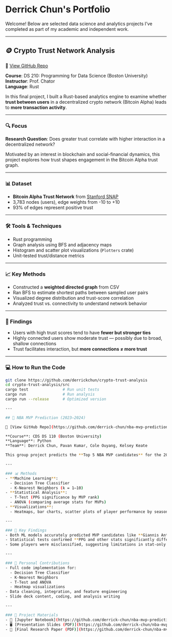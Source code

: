 # Derrick Chun's Portfolio

Welcome! Below are selected data science and analytics projects I’ve completed as part of my academic and independent work.

---

## 🪙 Crypto Trust Network Analysis

🔗 [View GitHub Repo](https://github.com/Derrick-Chun/DS210_FinalProject)

**Course**: DS 210: Programming for Data Science (Boston University)  
**Instructor**: Prof. Chator  
**Language**: Rust

In this final project, I built a Rust-based analytics engine to examine whether **trust between users** in a decentralized crypto network (Bitcoin Alpha) leads to **more transaction activity**.

---

### 🔍 Focus
**Research Question**: Does greater trust correlate with higher interaction in a decentralized network?

Motivated by an interest in blockchain and social-financial dynamics, this project explores how trust shapes engagement in the Bitcoin Alpha trust graph.

---

### 📊 Dataset
- **Bitcoin Alpha Trust Network** from [Stanford SNAP](https://snap.stanford.edu/data/soc-sign-bitcoin-alpha.html)  
- 3,783 nodes (users), edge weights from -10 to +10  
- 93% of edges represent positive trust

---

### 🛠️ Tools & Techniques
- Rust programming  
- Graph analysis using BFS and adjacency maps  
- Histogram and scatter plot visualizations (`Plotters` crate)  
- Unit-tested trust/distance metrics

---

### 📈 Key Methods
- Constructed a **weighted directed graph** from CSV  
- Ran BFS to estimate shortest paths between sampled user pairs  
- Visualized degree distribution and trust-score correlation  
- Analyzed trust vs. connectivity to understand network behavior

---

### 🧠 Findings
- Users with high trust scores tend to have **fewer but stronger ties**  
- Highly connected users show moderate trust — possibly due to broad, shallow connections  
- Trust facilitates interaction, but **more connections ≠ more trust**

---

### 💻 How to Run the Code
```bash
git clone https://github.com/derrickchun/crypto-trust-analysis  
cd crypto-trust-analysis/src  
cargo test               # Run unit tests  
cargo run                # Run analysis  
cargo run --release      # Optimized version

---

## 🏀 NBA MVP Prediction (2023–2024)

🔗 [View GitHub Repo](https://github.com/derrick-chun/nba-mvp-prediction)

**Course**: CDS DS 110 (Boston University)  
**Language**: Python  
**Team**: Derrick Chun, Pavan Kumar, Cole Ouyang, Kelsey Keate

This group project predicts the **Top 5 NBA MVP candidates** for the 2023–2024 season using machine learning models trained on player stats and MVP voting data from 2019–2023.

---

### 📊 Methods
- **Machine Learning**:  
  - Decision Tree Classifier  
  - K-Nearest Neighbors (k = 1–10)  
- **Statistical Analysis**:  
  - T-Test (PPG significance by MVP rank)  
  - ANOVA (comparing average stats for MVPs)  
- **Visualizations**:  
  - Heatmaps, bar charts, scatter plots of player performance by season

---

### 🧠 Key Findings
- Both ML models accurately predicted MVP candidates like **Giannis Antetokounmpo**  
- Statistical tests confirmed **PPG and other stats significantly differ** for MVPs  
- Some players were misclassified, suggesting limitations in stat-only models

---

### 🎯 Personal Contributions
- Full code implementation for:  
  - Decision Tree Classifier  
  - K-Nearest Neighbors  
  - T-Test and ANOVA  
  - Heatmap visualizations  
- Data cleaning, integration, and feature engineering  
- Slide deck content, coding, and analysis writing

---

### 📂 Project Materials
- 📘 [Jupyter Notebook](https://github.com/derrick-chun/nba-mvp-prediction/blob/main/Chun_CDSDS110_FinalProject_Coding.ipynb)  
- 🖥️ [Presentation Slides (PDF)](https://github.com/derrick-chun/nba-mvp-prediction/blob/main/Chun_Kumar_Ouyang_Keate_DS110_FinalProject_Presentation.pdf)  
- 📄 [Final Research Paper (PDF)](https://github.com/derrick-chun/nba-mvp-prediction/blob/main/Chun,%20Keate,%20Kumar,%20Ouyang_DS110%20Paper.pdf)
